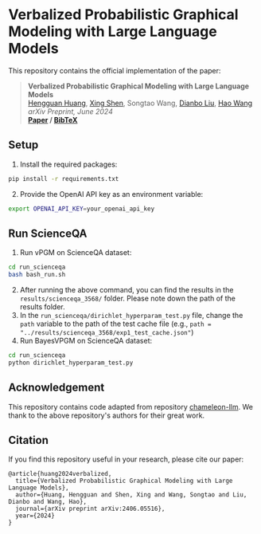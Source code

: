 # Verbalized Probabilistic Graphical Modeling with Large Language Models

This repository contains the official implementation of the paper:

> __Verbalized Probabilistic Graphical Modeling with Large Language Models__  
> [Hengguan Huang](https://scholar.google.com/citations?hl=en&user=GQm1eZEAAAAJ), [Xing Shen](https://xingbpshen.github.io), Songtao Wang, [Dianbo Liu](https://scholar.google.com/citations?user=kGSzBpMAAAAJ&hl=en), [Hao Wang](https://scholar.google.com/citations?user=NrOA9QoAAAAJ&hl=en)  
> _arXiv Preprint, June 2024_  
> __[Paper](https://arxiv.org/abs/2406.05516)&nbsp;/ [BibTeX]()__

## Setup
1. Install the required packages:
```bash
pip install -r requirements.txt
```
2. Provide the OpenAI API key as an environment variable:
```bash
export OPENAI_API_KEY=your_openai_api_key
```

## Run ScienceQA
1. Run vPGM on ScienceQA dataset:
```bash
cd run_scienceqa
bash bash_run.sh
```
2. After running the above command, you can find the results in the `results/scienceqa_3568/` folder. Please note down the path of the results folder.
3. In the `run_scienceqa/dirichlet_hyperparam_test.py` file, change the `path` variable to the path of the test cache file (e.g., `path = "../results/scienceqa_3568/exp1_test_cache.json"`)
4. Run BayesVPGM on ScienceQA dataset:
```bash
cd run_scienceqa
python dirichlet_hyperparam_test.py
```

## Acknowledgement
This repository contains code adapted from repository [chameleon-llm](https://github.com/lupantech/chameleon-llm). We thank to the above repository's authors for their great work.

## Citation

If you find this repository useful in your research, please cite our paper:

```
@article{huang2024verbalized,
  title={Verbalized Probabilistic Graphical Modeling with Large Language Models},
  author={Huang, Hengguan and Shen, Xing and Wang, Songtao and Liu, Dianbo and Wang, Hao},
  journal={arXiv preprint arXiv:2406.05516},
  year={2024}
}
```